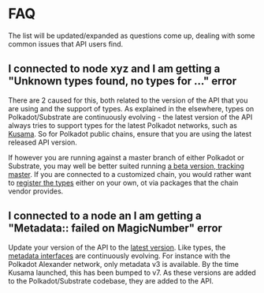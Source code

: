 # FAQ

The list will be updated/expanded as questions come up, dealing with some common issues that API users find.

## I connected to node xyz and I am getting a "Unknown types found, no types for ..." error

There are 2 caused for this, both related to the version of the API that you are using and the support of types. As explained in the elsewhere, types on Polkadot/Substrate are continuously evolving - the latest version of the API always tries to support types for the latest Polkadot networks, such as [Kusama](https://kusama.network/). So for Polkadot public chains, ensure that you are using the latest released API version.

If however you are running against a master branch of either Polkadot or Substrate, you may well be better suited running [a beta version, tracking master](install.md#betas). If you are connected to a customized chain, you would rather want to [register the types](types.extend.md) either on your own, ot via packages that the chain vendor provides.

## I connected to a node an I am getting a "Metadata:: failed on MagicNumber" error

Update your version of the API to the [latest version](install.md). Like types, the [metadata interfaces](basics.md) are continuously evolving. For instance with the Polkadot Alexander network, only metadata v3 is available. By the time Kusama launched, this has been bumped to v7. As these versions are added to the Polkadot/Substrate codebase, they are added to the API.
